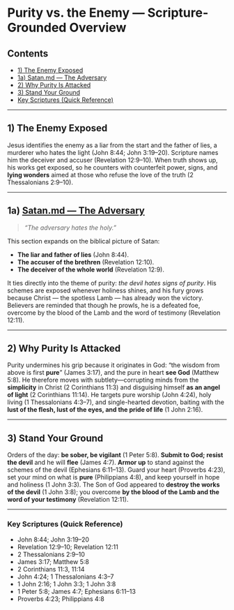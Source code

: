 # Purity vs. the Enemy — Scripture-Grounded Overview

## Contents

* [1) The Enemy Exposed](#1-the-enemy-exposed)  
* [1a) Satan.md — The Adversary](#1a-satanmd--the-adversary)  
* [2) Why Purity Is Attacked](#2-why-purity-is-attacked)  
* [3) Stand Your Ground](#3-stand-your-ground)  
* [Key Scriptures (Quick Reference)](#key-scriptures-quick-reference)

---

## 1) The Enemy Exposed

Jesus identifies the enemy as a liar from the start and the father of lies, a murderer who hates the light (John 8:44; John 3:19–20). Scripture names him the deceiver and accuser (Revelation 12:9–10). When truth shows up, his works get exposed, so he counters with counterfeit power, signs, and **lying wonders** aimed at those who refuse the love of the truth (2 Thessalonians 2:9–10).

---

## 1a) [**Satan.md — The Adversary**](https://github.com/BubbleSquish/Bible-Fun/blob/main/Biblical/Christ/Satan.md)

> *“The adversary hates the holy.”*

This section expands on the biblical picture of Satan:  
- **The liar and father of lies** (John 8:44).  
- **The accuser of the brethren** (Revelation 12:10).  
- **The deceiver of the whole world** (Revelation 12:9).  

It ties directly into the theme of purity: *the devil hates signs of purity*. His schemes are exposed whenever holiness shines, and his fury grows because Christ — the spotless Lamb — has already won the victory. Believers are reminded that though he prowls, he is a defeated foe, overcome by the blood of the Lamb and the word of testimony (Revelation 12:11).

---

## 2) Why Purity Is Attacked

Purity undermines his grip because it originates in God: “the wisdom from above is first **pure**” (James 3:17), and the pure in heart **see God** (Matthew 5:8). He therefore moves with subtlety—corrupting minds from the **simplicity** in Christ (2 Corinthians 11:3) and disguising himself **as an angel of light** (2 Corinthians 11:14). He targets pure worship (John 4:24), holy living (1 Thessalonians 4:3–7), and single-hearted devotion, baiting with the **lust of the flesh, lust of the eyes, and the pride of life** (1 John 2:16).

---

## 3) Stand Your Ground

Orders of the day: **be sober, be vigilant** (1 Peter 5:8). **Submit to God; resist the devil** and he will **flee** (James 4:7). **Armor up** to stand against the schemes of the devil (Ephesians 6:11–13). Guard your heart (Proverbs 4:23), set your mind on what is **pure** (Philippians 4:8), and keep yourself in hope and holiness (1 John 3:3). The Son of God appeared to **destroy the works of the devil** (1 John 3:8); you overcome **by the blood of the Lamb and the word of your testimony** (Revelation 12:11).

---

### Key Scriptures (Quick Reference)

* John 8:44; John 3:19–20  
* Revelation 12:9–10; Revelation 12:11  
* 2 Thessalonians 2:9–10  
* James 3:17; Matthew 5:8  
* 2 Corinthians 11:3, 11:14  
* John 4:24; 1 Thessalonians 4:3–7  
* 1 John 2:16; 1 John 3:3; 1 John 3:8  
* 1 Peter 5:8; James 4:7; Ephesians 6:11–13  
* Proverbs 4:23; Philippians 4:8
